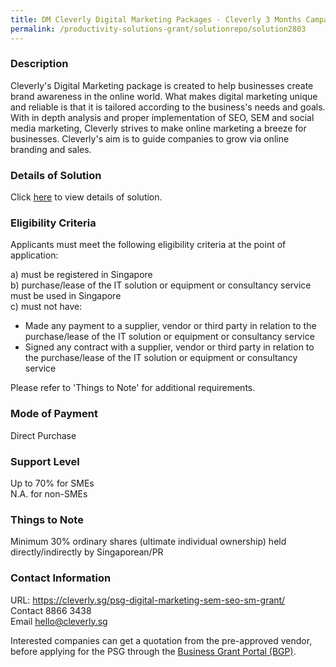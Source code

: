 ```yaml
---
title: DM Cleverly Digital Marketing Packages - Cleverly 3 Months Campaign SEO SEM
permalink: /productivity-solutions-grant/solutionrepo/solution2803
---
```


### Description

Cleverly's Digital Marketing package is created to help businesses create brand awareness in the online world. What makes digital marketing unique and reliable is that it is tailored according to the business's needs and goals. With in depth analysis and proper implementation of SEO, SEM and social media marketing, Cleverly strives to make online marketing a breeze for businesses. Cleverly's aim is to guide companies to grow via online branding and sales.

### Details of Solution

Click <a href='https://www.gobusiness.gov.sg/images/psg/DM_Cleverly_20210380_Desensitised_Annex_3_Part_12.pdf' target='_blank' rel='noopener'>here</a> to view details of solution.

### Eligibility Criteria

Applicants must meet the following eligibility criteria at the point of application:

a) must be registered in Singapore <br>
b) purchase/lease of the IT solution or equipment or consultancy service must be used in Singapore <br>
c) must not have:
- Made any payment to a supplier, vendor or third party in relation to the purchase/lease of the IT solution or equipment or consultancy service
- Signed any contract with a supplier, vendor or third party in relation to the purchase/lease of the IT solution or equipment or consultancy service

Please refer to 'Things to Note' for additional requirements.

### Mode of Payment
Direct Purchase

### Support Level
Up to 70% for SMEs <br>
N.A. for non-SMEs

### Things to Note
Minimum 30% ordinary shares (ultimate individual ownership) held directly/indirectly by Singaporean/PR

### Contact Information
URL: https://cleverly.sg/psg-digital-marketing-sem-seo-sm-grant/<br>Contact 8866 3438<br>Email hello@cleverly.sg

Interested companies can get a quotation from the pre-approved vendor, before applying for the PSG through the <a target='_blank' rel='noopener' href='https://www.businessgrants.gov.sg/'>Business Grant Portal (BGP)</a>.
